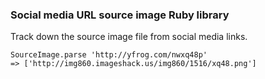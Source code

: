 ### Social media URL source image Ruby library ###

Track down the source image file from social media links.

    SourceImage.parse 'http://yfrog.com/nwxq48p'
    => ['http://img860.imageshack.us/img860/1516/xq48.png']
